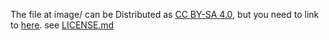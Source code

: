 The file at image/ can be Distributed as [CC BY-SA 4.0](https://creativecommons.org/licenses/by-sa/4.0/deed), but you need to link to [here](#).
see [LICENSE.md](LICENSE.md)